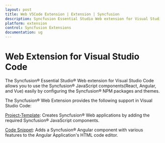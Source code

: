 ```yaml
---
layout: post
title: Web VSCode Extension | Extension | Syncfusion
description: Syncfusion Essential Studio Web extension for Visual Studio Code allows you to create a web project with any one of the Frameworks(React, Angular, and Vue).
platform: extension
control: Syncfusion Extensions
documentation: ug
---
```


# Web Extension for Visual Studio Code

The Syncfusion® Essential Studio® Web extension for Visual Studio Code allows you to use the Syncfusion® JavaScript components(React, Angular, and Vue) easily by configuring the Syncfusion® NPM packages and themes.

The Syncfusion® Web Extension provides the following support in Visual Studio Code:

[Project-Template](https://help.Syncfusion.com/extension/javascript-extension/visual-studio-code/create-project): Creates Syncfusion® Web applications by adding the required Syncfusion® JavaScript components.

[Code Snippet](/extension/javascript-extension/visual-studio-code/code-snippet):  Adds a Syncfusion® Angular component with various features to the Angular Application's HTML code editor.